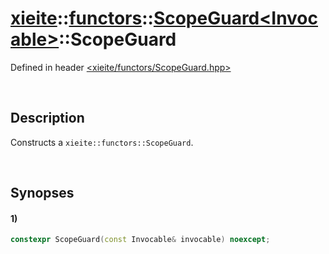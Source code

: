 # [xieite](../../xieite.md)\:\:[functors](../../functors.md)\:\:[ScopeGuard\<Invocable\>](../ScopeGuard.md)\:\:ScopeGuard
Defined in header [<xieite/functors/ScopeGuard.hpp>](../../../include/xieite/functors/ScopeGuard.hpp)

&nbsp;

## Description
Constructs a `xieite::functors::ScopeGuard`.

&nbsp;

## Synopses
#### 1)
```cpp
constexpr ScopeGuard(const Invocable& invocable) noexcept;
```
